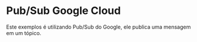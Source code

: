 # Pub/Sub Google Cloud

Este exemplos é utilizando Pub/Sub do Google, ele publica uma mensagem em um tópico.

